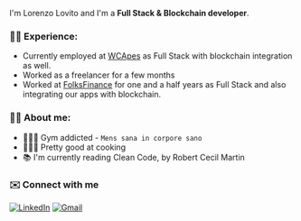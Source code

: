 I'm Lorenzo Lovito and I'm a **Full Stack & Blockchain developer**.

### 👷🏻 Experience:
- Currently employed at [WCApes](https://wcapes.com) as Full Stack with blockchain integration as well. 
- Worked as a freelancer for a few months
- Worked at [FolksFinance](https://folks.finance) for one and a half years as Full Stack and also integrating our apps with blockchain.

### 👨‍💻 About me:
- 🏋🏻‍♂️ Gym addicted - `Mens sana in corpore sano`
- 👨🏻‍🍳 Pretty good at cooking
- 📚 I'm currently reading Clean Code, by Robert Cecil Martin


### ✉️ Connect with me
[![LinkedIn](https://img.shields.io/badge/linkedin-%230077B5.svg?style=for-the-badge&logo=linkedin&logoColor=white)](https://www.linkedin.com/in/lorenzo-lovito-92a801177/)
[![Gmail](https://img.shields.io/badge/Gmail-D14836?style=for-the-badge&logo=gmail&logoColor=white)](mailto:lovitolorenzojob@gmail.com)
